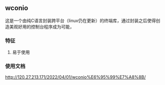 ## wconio

这是一个由纯C语言封装跨平台（linux仍在更新）的终端库，通过封装之后使得创造美观好用的控制台程序成为可能，

### 特征
1. 易于使用

### 使用文档

http://120.27.213.171/2022/04/01/wconio%E6%95%99%E7%A8%8B/
